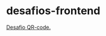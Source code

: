 # desafios-frontend

<a href= 'https://stringer0.github.io/desafios-frontend/desafio-qr-code/index.html'>Desafio QR-code.</a>
